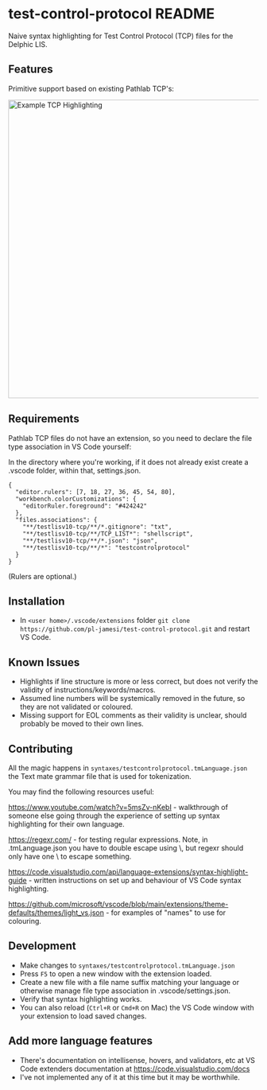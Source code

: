 # test-control-protocol README

Naive syntax highlighting for Test Control Protocol (TCP) files for the Delphic LIS.

## Features

Primitive support based on existing Pathlab TCP's:

<img src="https://github.com/pl-jamesi/test-control-protocol/blob/master/images/tcp-highlighting-example.png?raw=true" alt="Example TCP Highlighting" width="600px" />

## Requirements

Pathlab TCP files do not have an extension, so you need to declare the file type association in VS Code yourself:

In the directory where you're working, if it does not already exist create a .vscode folder, within that, settings.json.

```
{
  "editor.rulers": [7, 18, 27, 36, 45, 54, 80],
  "workbench.colorCustomizations": {
    "editorRuler.foreground": "#424242"
  },
  "files.associations": {
    "**/testlisv10-tcp/**/*.gitignore": "txt",
    "**/testlisv10-tcp/**/TCP_LIST*": "shellscript",
    "**/testlisv10-tcp/**/*.json": "json",
    "**/testlisv10-tcp/**/*": "testcontrolprotocol"
  }
}
```

(Rulers are optional.)

## Installation

- In `<user home>/.vscode/extensions` folder `git clone https://github.com/pl-jamesi/test-control-protocol.git` and restart VS Code.

## Known Issues

- Highlights if line structure is more or less correct, but does not verify the validity of instructions/keywords/macros.
- Assumed line numbers will be systemically removed in the future, so they are not validated or coloured.
- Missing support for EOL comments as their validity is unclear, should probably be moved to their own lines.

## Contributing

All the magic happens in `syntaxes/testcontrolprotocol.tmLanguage.json` the Text mate grammar file that is used for tokenization.

You may find the following resources useful:

https://www.youtube.com/watch?v=5msZv-nKebI - walkthrough of someone else going through the experience of setting up syntax highlighting for their own language.

https://regexr.com/ - for testing regular expressions. Note, in .tmLanguage.json you have to double escape using \\, but regexr should only have one \ to escape something.

https://code.visualstudio.com/api/language-extensions/syntax-highlight-guide - written instructions on set up and behaviour of VS Code syntax highlighting.

https://github.com/microsoft/vscode/blob/main/extensions/theme-defaults/themes/light_vs.json - for examples of "names" to use for colouring.

## Development

- Make changes to `syntaxes/testcontrolprotocol.tmLanguage.json`
- Press `F5` to open a new window with the extension loaded.
- Create a new file with a file name suffix matching your language or otherwise manage file type association in .vscode/settings.json.
- Verify that syntax highlighting works.
- You can also reload (`Ctrl+R` or `Cmd+R` on Mac) the VS Code window with your extension to load saved changes.

## Add more language features

- There's documentation on intellisense, hovers, and validators, etc at VS Code extenders documentation at https://code.visualstudio.com/docs
- I've not implemented any of it at this time but it may be worthwhile.
